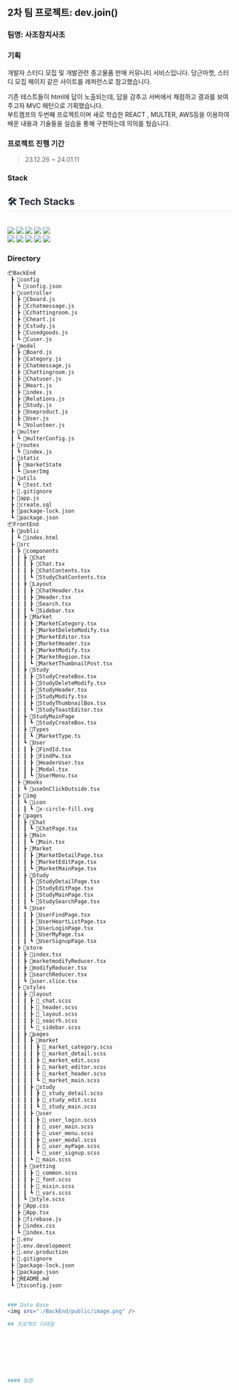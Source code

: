 ## 2차 팀 프로젝트: dev.join()

### 팀명: 사조참치사조

### 기획


개발자 스터디 모집 및 개발관련 중고물품 판매 커뮤니티 서비스입니다.
당근마켓, 스터디 모집 페이지 같은 사이트를 레퍼런스로 참고했습니다.

기존 테스트들이 html에 답이 노출되는데, 답을 감추고 서버에서 채점하고 결과를 보여주고자 MVC 패턴으로 기획했습니다.  
부트캠프의 두번째 프로젝트이며 새로 학습한 REACT , MULTER, AWS등을 이용하여 배운 내용과 기술들을 실습을 통해 구현하는데 의의를 뒀습니다.

### 프로젝트 진행 기간

> 23.12.26 ~ 24.01.11

### Stack


<div style="text-align: left;">
    <h2 style="border-bottom: 1px solid #d8dee4; color: #282d33;"> 🛠️ Tech Stacks </h2> <br> 
    <div style="margin: ; text-align: left;" "text-align: left;"> <img src="https://img.shields.io/badge/Amazon AWS-232F3E?style=for-the-badge&logo=Amazon AWS&logoColor=white">
          <img src="https://img.shields.io/badge/Express-000000?style=for-the-badge&logo=Express&logoColor=white">
          <img src="https://img.shields.io/badge/Figma-F24E1E?style=for-the-badge&logo=Figma&logoColor=white">
          <img src="https://img.shields.io/badge/Github-181717?style=for-the-badge&logo=Github&logoColor=white">
          <img src="https://img.shields.io/badge/Git-F05032?style=for-the-badge&logo=Git&logoColor=white">
          <br/><img src="https://img.shields.io/badge/Redux-764ABC?style=for-the-badge&logo=Redux&logoColor=white">
          <img src="https://img.shields.io/badge/React-61DAFB?style=for-the-badge&logo=React&logoColor=white">
          <img src="https://img.shields.io/badge/Sass-CC6699?style=for-the-badge&logo=Sass&logoColor=white">
          <img src="https://img.shields.io/badge/MySQL-4479A1?style=for-the-badge&logo=MySQL&logoColor=white">
          <img src="https://img.shields.io/badge/Node.js-339933?style=for-the-badge&logo=Node.js&logoColor=white">
          <br/></div>
    </div>


### Directory
```bash
📦BackEnd
 ┣ 📂config
 ┃ ┗ 📜config.json
 ┣ 📂controller
 ┃ ┣ 📜Cboard.js
 ┃ ┣ 📜Cchatmessage.js
 ┃ ┣ 📜Cchattingroom.js
 ┃ ┣ 📜Cheart.js
 ┃ ┣ 📜Cstudy.js
 ┃ ┣ 📜Cusedgoods.js
 ┃ ┗ 📜Cuser.js
 ┣ 📂model
 ┃ ┣ 📜Board.js
 ┃ ┣ 📜Category.js
 ┃ ┣ 📜Chatmessage.js
 ┃ ┣ 📜Chattingroom.js
 ┃ ┣ 📜Chatuser.js
 ┃ ┣ 📜Heart.js
 ┃ ┣ 📜index.js
 ┃ ┣ 📜Relations.js
 ┃ ┣ 📜Study.js
 ┃ ┣ 📜Useproduct.js
 ┃ ┣ 📜User.js
 ┃ ┗ 📜Volunteer.js
 ┣ 📂multer
 ┃ ┗ 📜multerConfig.js
 ┣ 📂routes
 ┃ ┗ 📜index.js
 ┣ 📂static
 ┃ ┣ 📂marketState
 ┃ ┗ 📂userImg
 ┣ 📂utils
 ┃ ┗ 📜test.txt
 ┣ 📜.gitignore
 ┣ 📜app.js
 ┣ 📜create.sql
 ┣ 📜package-lock.json
 ┗ 📜package.json
📦FrontEnd
 ┣ 📂public
 ┃ ┗ 📜index.html
 ┣ 📂src
 ┃ ┣ 📂components
 ┃ ┃ ┣ 📂Chat
 ┃ ┃ ┃ ┣ 📜Chat.tsx
 ┃ ┃ ┃ ┣ 📜ChatContents.tsx
 ┃ ┃ ┃ ┗ 📜StudyChatContents.tsx
 ┃ ┃ ┣ 📂Layout
 ┃ ┃ ┃ ┣ 📜ChatHeader.tsx
 ┃ ┃ ┃ ┣ 📜Header.tsx
 ┃ ┃ ┃ ┣ 📜Search.tsx
 ┃ ┃ ┃ ┗ 📜Sidebar.tsx
 ┃ ┃ ┣ 📂Market
 ┃ ┃ ┃ ┣ 📜MarketCategory.tsx
 ┃ ┃ ┃ ┣ 📜MarketDeleteModify.tsx
 ┃ ┃ ┃ ┣ 📜MarketEditor.tsx
 ┃ ┃ ┃ ┣ 📜MarketHeader.tsx
 ┃ ┃ ┃ ┣ 📜MarketModify.tsx
 ┃ ┃ ┃ ┣ 📜MarketRegion.tsx
 ┃ ┃ ┃ ┗ 📜MarketThumbnailPost.tsx
 ┃ ┃ ┣ 📂Study
 ┃ ┃ ┃ ┣ 📜StudyCreateBox.tsx
 ┃ ┃ ┃ ┣ 📜StudyDeleteModify.tsx
 ┃ ┃ ┃ ┣ 📜StudyHeader.tsx
 ┃ ┃ ┃ ┣ 📜StudyModify.tsx
 ┃ ┃ ┃ ┣ 📜StudyThumbnailBox.tsx
 ┃ ┃ ┃ ┗ 📜StudyToastEditor.tsx
 ┃ ┃ ┣ 📂StudyMainPage
 ┃ ┃ ┃ ┗ 📜StudyCreateBox.tsx
 ┃ ┃ ┣ 📂Types
 ┃ ┃ ┃ ┗ 📜MarketType.ts
 ┃ ┃ ┗ 📂User
 ┃ ┃ ┃ ┣ 📜FindId.tsx
 ┃ ┃ ┃ ┣ 📜FindPw.tsx
 ┃ ┃ ┃ ┣ 📜HeaderUser.tsx
 ┃ ┃ ┃ ┣ 📜Modal.tsx
 ┃ ┃ ┃ ┗ 📜UserMenu.tsx
 ┃ ┣ 📂Hooks
 ┃ ┃ ┗ 📜useOnClickOutside.tsx
 ┃ ┣ 📂img
 ┃ ┃ ┗ 📂icon
 ┃ ┃ ┃ ┗ 📜x-circle-fill.svg
 ┃ ┣ 📂pages
 ┃ ┃ ┣ 📂Chat
 ┃ ┃ ┃ ┗ 📜ChatPage.tsx
 ┃ ┃ ┣ 📂Main
 ┃ ┃ ┃ ┗ 📜Main.tsx
 ┃ ┃ ┣ 📂Market
 ┃ ┃ ┃ ┣ 📜MarketDetailPage.tsx
 ┃ ┃ ┃ ┣ 📜MarketEditPage.tsx
 ┃ ┃ ┃ ┗ 📜MarketMainPage.tsx
 ┃ ┃ ┣ 📂Study
 ┃ ┃ ┃ ┣ 📜StudyDetailPage.tsx
 ┃ ┃ ┃ ┣ 📜StudyEditPage.tsx
 ┃ ┃ ┃ ┣ 📜StudyMainPage.tsx
 ┃ ┃ ┃ ┗ 📜StudySearchPage.tsx
 ┃ ┃ ┗ 📂User
 ┃ ┃ ┃ ┣ 📜UserFindPage.tsx
 ┃ ┃ ┃ ┣ 📜UserHeartListPage.tsx
 ┃ ┃ ┃ ┣ 📜UserLoginPage.tsx
 ┃ ┃ ┃ ┣ 📜UserMyPage.tsx
 ┃ ┃ ┃ ┗ 📜UserSignupPage.tsx
 ┃ ┣ 📂store
 ┃ ┃ ┣ 📜index.tsx
 ┃ ┃ ┣ 📜marketmodifyReducer.tsx
 ┃ ┃ ┣ 📜modifyReducer.tsx
 ┃ ┃ ┣ 📜searchReducer.tsx
 ┃ ┃ ┗ 📜user.slice.tsx
 ┃ ┣ 📂styles
 ┃ ┃ ┣ 📂layout
 ┃ ┃ ┃ ┣ 📜_chat.scss
 ┃ ┃ ┃ ┣ 📜_header.scss
 ┃ ┃ ┃ ┣ 📜_layout.scss
 ┃ ┃ ┃ ┣ 📜_seacrh.scss
 ┃ ┃ ┃ ┗ 📜_sidebar.scss
 ┃ ┃ ┣ 📂pages
 ┃ ┃ ┃ ┣ 📂market
 ┃ ┃ ┃ ┃ ┣ 📜_market_category.scss
 ┃ ┃ ┃ ┃ ┣ 📜_market_detail.scss
 ┃ ┃ ┃ ┃ ┣ 📜_market_edit.scss
 ┃ ┃ ┃ ┃ ┣ 📜_market_editor.scss
 ┃ ┃ ┃ ┃ ┣ 📜_market_header.scss
 ┃ ┃ ┃ ┃ ┗ 📜_market_main.scss
 ┃ ┃ ┃ ┣ 📂study
 ┃ ┃ ┃ ┃ ┣ 📜_study_detail.scss
 ┃ ┃ ┃ ┃ ┣ 📜_study_edit.scss
 ┃ ┃ ┃ ┃ ┗ 📜_study_main.scss
 ┃ ┃ ┃ ┣ 📂user
 ┃ ┃ ┃ ┃ ┣ 📜_user_login.scss
 ┃ ┃ ┃ ┃ ┣ 📜_user_main.scss
 ┃ ┃ ┃ ┃ ┣ 📜_user_menu.scss
 ┃ ┃ ┃ ┃ ┣ 📜_user_modal.scss
 ┃ ┃ ┃ ┃ ┣ 📜_user_myPage.scss
 ┃ ┃ ┃ ┃ ┗ 📜_user_signup.scss
 ┃ ┃ ┃ ┗ 📜_main.scss
 ┃ ┃ ┣ 📂setting
 ┃ ┃ ┃ ┣ 📜_common.scss
 ┃ ┃ ┃ ┣ 📜_font.scss
 ┃ ┃ ┃ ┣ 📜_mixin.scss
 ┃ ┃ ┃ ┗ 📜_vars.scss
 ┃ ┃ ┗ 📜style.scss
 ┃ ┣ 📜App.css
 ┃ ┣ 📜App.tsx
 ┃ ┣ 📜firebase.js
 ┃ ┣ 📜index.css
 ┃ ┗ 📜index.tsx
 ┣ 📜.env
 ┣ 📜.env.development
 ┣ 📜.env.production
 ┣ 📜.gitignore
 ┣ 📜package-lock.json
 ┣ 📜package.json
 ┣ 📜README.md
 ┗ 📜tsconfig.json
    

### Data Base
<img src="./BackEnd/public/image.png" />

## 프로젝트 디테일








#### 팀원

